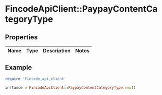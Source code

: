 # FincodeApiClient::PaypayContentCategoryType

## Properties

| Name | Type | Description | Notes |
| ---- | ---- | ----------- | ----- |

## Example

```ruby
require 'fincode_api_client'

instance = FincodeApiClient::PaypayContentCategoryType.new()
```

